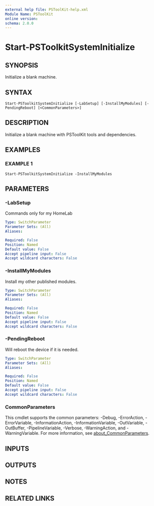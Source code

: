 ```yaml
---
external help file: PSToolKit-help.xml
Module Name: PSToolKit
online version:
schema: 2.0.0
---
```


# Start-PSToolkitSystemInitialize

## SYNOPSIS
Initialize a blank machine.

## SYNTAX

```
Start-PSToolkitSystemInitialize [-LabSetup] [-InstallMyModules] [-PendingReboot] [<CommonParameters>]
```

## DESCRIPTION
Initialize a blank machine with PSToolKit tools and dependencies.

## EXAMPLES

### EXAMPLE 1
```
Start-PSToolkitSystemInitialize -InstallMyModules
```

## PARAMETERS

### -LabSetup
Commands only for my HomeLab

```yaml
Type: SwitchParameter
Parameter Sets: (All)
Aliases:

Required: False
Position: Named
Default value: False
Accept pipeline input: False
Accept wildcard characters: False
```

### -InstallMyModules
Install my other published modules.

```yaml
Type: SwitchParameter
Parameter Sets: (All)
Aliases:

Required: False
Position: Named
Default value: False
Accept pipeline input: False
Accept wildcard characters: False
```

### -PendingReboot
Will reboot the device if it is needed.

```yaml
Type: SwitchParameter
Parameter Sets: (All)
Aliases:

Required: False
Position: Named
Default value: False
Accept pipeline input: False
Accept wildcard characters: False
```

### CommonParameters
This cmdlet supports the common parameters: -Debug, -ErrorAction, -ErrorVariable, -InformationAction, -InformationVariable, -OutVariable, -OutBuffer, -PipelineVariable, -Verbose, -WarningAction, and -WarningVariable. For more information, see [about_CommonParameters](http://go.microsoft.com/fwlink/?LinkID=113216).

## INPUTS

## OUTPUTS

## NOTES

## RELATED LINKS

